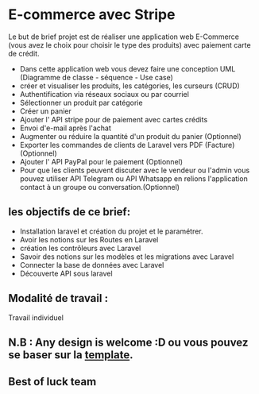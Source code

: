 # E-commerce avec Stripe

Le but de brief projet est de réaliser une application web E-Commerce (vous avez le choix pour choisir le type des produits) avec paiement carte de crédit.
- Dans cette application web vous devez faire une conception UML (Diagramme de classe - séquence - Use case) 
- créer et visualiser les produits, les catégories, les curseurs (CRUD)
- Authentification via réseaux sociaux ou par courriel 
- Sélectionner un produit par catégorie
- Créer un panier
- Ajouter l' API stripe pour de paiement avec cartes crédits
- Envoi d'e-mail après l'achat
- Augmenter ou réduire la quantité d'un produit du panier (Optionnel)
- Exporter les commandes de clients de Laravel vers PDF (Facture) (Optionnel)
- Ajouter l' API PayPal pour le paiement (Optionnel)
- Pour que les clients peuvent discuter avec le vendeur ou l'admin vous pouvez utiliser  API Telegram ou API Whatsapp en relions l'application contact à un groupe ou conversation.(Optionnel)


## les objectifs de ce brief:

- Installation laravel et création du projet et le paramétrer.
- Avoir les notions sur les Routes en Laravel
- création les contrôleurs avec Laravel
- Savoir des notions sur les modèles et les migrations avec Laravel
- Connecter la base de données avec Laravel
- Découverte API sous laravel


## Modalité de travail :
Travail individuel 

## N.B : Any design is welcome :D ou vous pouvez se baser sur la [template](https://github.com/HananeJab/Sprint-4/tree/main/Brief%20Projet/Ecommerce%20template).
## Best of luck team
